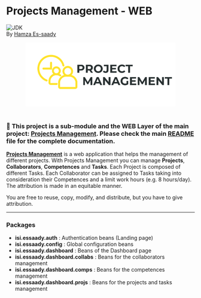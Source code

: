# Projects Management - WEB
![JDK][jdkBadge] <br/>
By [Hamza Es-saady][linkedinURL]

<!-- Logo -->
<div align="center">
<img src="./src/main/webapp/resources/images/Logo.svg" alt="Projects Management Logo" width="400px">
</div> <br/>

<!-- Note -->
### :pushpin: **This project is a sub-module and the WEB Layer of the main project: [Projects Management][projectURL]. Please check the main [README][mainReadmeURL] file for the complete documentation.**

<!-- Description -->
[**Projects Management**][projectURL] is a web application that helps the management of different projects. With Projects Management you can manage **Projects**, **Collaborators**, **Competences** and **Tasks**. Each Project is composed of different Tasks. Each Collaborator can be assigned to Tasks taking into consideration their Competences and a limit work hours (e.g. 8 hours/day). The attribution is made in an equitable manner.

You are free to reuse, copy, modify, and distribute, but you have to give attribution.

---

### Packages
* **isi.essaady.auth** : Authentication beans (Landing page)
* **isi.essaady.config** : Global configuration beans
* **isi.essaady.dashboard** : Beans of the Dashboard page
* **isi.essaady.dashboard.collabs** : Beans for the collaborators management
* **isi.essaady.dashboard.comps** : Beans for the competences management
* **isi.essaady.dashboard.projs** : Beans for the projects and tasks management




<!-- Identifiers --------------------------------------------------------- -->
[linkedinURL]: https://www.linkedin.com/in/essaadyhamza/
[projectURL]: https://github.com/Kuohamkun/projectsmanagement-bom
[mainReadmeURL]: https://github.com/Kuohamkun/projectsmanagement-bom/blob/master/README.md
[jdkBadge]: https://img.shields.io/badge/JDK-1.8-007396?style=flat&logo=java






